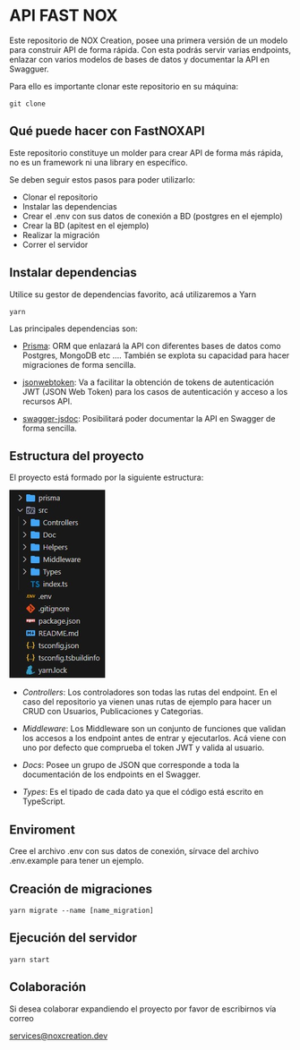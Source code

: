 # API FAST NOX

Este repositorio de NOX Creation, posee una primera versión de un modelo para construir API de forma rápida. Con esta podrás servir varias endpoints, enlazar con varios modelos de bases de datos y documentar la API en Swagguer.

Para ello es importante clonar este repositorio en su máquina:

    git clone 

## Qué puede hacer con FastNOXAPI

Este repositorio constituye un molder para crear API de forma más rápida, no es un framework ni una library en específico. 

Se deben seguir estos pasos para poder utilizarlo:

- Clonar el repositorio
- Instalar las dependencias
- Crear el .env con sus datos de conexión a BD (postgres en el ejemplo)
- Crear la BD (apitest en el ejemplo)
- Realizar la migración
- Correr el servidor

## Instalar dependencias

Utilice su gestor de dependencias favorito, acá utilizaremos a Yarn

    yarn

Las principales dependencias son:

* [Prisma](https://www.prisma.io/): ORM que enlazará la API con diferentes bases de datos como Postgres, MongoDB etc .... También se explota su capacidad para hacer migraciones de forma sencilla.

* [jsonwebtoken](https://github.com/auth0/node-jsonwebtoken): Va a facilitar la obtención de tokens de autenticación JWT (JSON Web Token) para los casos de autenticación y acceso a los recursos API.

* [swagger-jsdoc](https://github.com/Surnet/swagger-jsdoc): Posibilitará poder documentar la API en Swagger de forma sencilla.

## Estructura del proyecto

El proyecto está formado por la siguiente estructura:

![alt text](/images/image1.jpg)

* *Controllers*: Los controladores son todas las rutas del endpoint. En el caso del repositorio ya vienen unas rutas de ejemplo para hacer un CRUD con Usuarios, Publicaciones y Categorias.

* *Middleware*: Los Middleware son un conjunto de funciones que validan los accesos a los endpoint antes de entrar y ejecutarlos. Acá viene con uno por defecto que comprueba el token JWT y valida al usuario.

* *Docs*: Posee un grupo de JSON que corresponde a toda la documentación de los endpoints en el Swagger.

* *Types*: Es el tipado de cada dato ya que el código está escrito en TypeScript.

## Enviroment

Cree el archivo .env con sus datos de conexión, sírvace del archivo .env.example para tener un ejemplo.

## Creación de migraciones

    yarn migrate --name [name_migration]

## Ejecución del servidor

    yarn start

## Colaboración

Si desea colaborar expandiendo el proyecto por favor de escribirnos vía correo

[services@noxcreation.dev](mailto:services@noxcreation.dev)